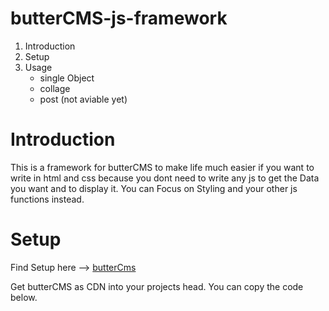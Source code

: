 # butterCMS-js-framework

1. Introduction
2. Setup
3. Usage
    - single Object
    - collage
    - post (not aviable yet)


# **Introduction**

This is a framework for butterCMS to make life much easier if you want to write
in html and css because you dont need to write any js to get the Data you want and
to display it. You can Focus on Styling and your other js functions instead.


# **Setup**

Find Setup here --> [butterCms](https://buttercms.com/docs/api-client/javascript)

Get butterCMS as CDN into your projects head. You can copy the code below.
<script src="https://cdnjs.buttercms.com/buttercms-1.0.17.min.js"></script>
